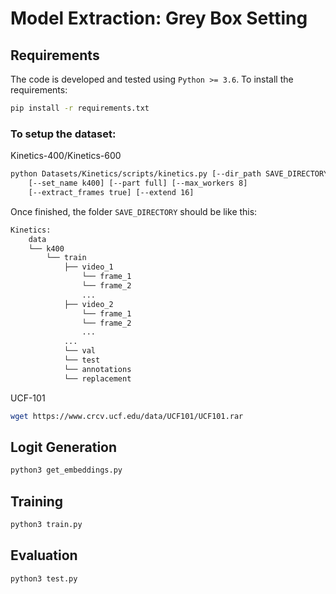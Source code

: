 # Model Extraction: Grey Box Setting

## Requirements

The code is developed and tested using `Python >= 3.6`. To install the requirements:

```bash
pip install -r requirements.txt
```

### To setup the dataset:

Kinetics-400/Kinetics-600

```bash
python Datasets/Kinetics/scripts/kinetics.py [--dir_path SAVE_DIRECTORY]
    [--set_name k400] [--part full] [--max_workers 8] 
    [--extract_frames true] [--extend 16]
```

Once finished, the folder `SAVE_DIRECTORY` should be like this:

``` bash
Kinetics:
    data  
    └── k400
        └── train
            ├── video_1
                └── frame_1
                └── frame_2
                ...
            ├── video_2
                └── frame_1
                └── frame_2
                ...
            ...
            └── val
            └── test
            └── annotations
            └── replacement
```

UCF-101

```bash 
wget https://www.crcv.ucf.edu/data/UCF101/UCF101.rar
```

## Logit Generation

```bash
python3 get_embeddings.py
```

## Training

```bash
python3 train.py
```

## Evaluation

```bash
python3 test.py
```